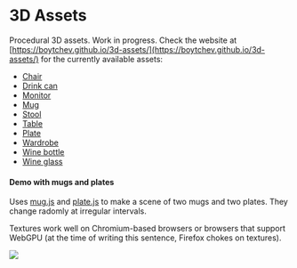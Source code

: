 # 3D Assets

Procedural 3D assets. Work in progress. Check the website at
[https://boytchev.github.io/3d-assets/](https://boytchev.github.io/3d-assets/)
for the currently available assets:

* [Chair](https://boytchev.github.io/3d-assets/online/chair.html)
* [Drink can](https://boytchev.github.io/3d-assets/online/drink-can.html)
* [Monitor](https://boytchev.github.io/3d-assets/online/monitor.html)
* [Mug](https://boytchev.github.io/3d-assets/online/mug.html)
* [Stool](https://boytchev.github.io/3d-assets/online/stool.html)
* [Table](https://boytchev.github.io/3d-assets/online/table.html)
* [Plate](https://boytchev.github.io/3d-assets/online/plate.html)
* [Wardrobe](https://boytchev.github.io/3d-assets/online/wardrobe.html)
* [Wine bottle](https://boytchev.github.io/3d-assets/online/wine-bottle.html)
* [Wine glass](https://boytchev.github.io/3d-assets/online/wine-glass.html)

#### Demo with mugs and plates

Uses [mug.js](https://boytchev.github.io/3d-assets/docs/mug.html) and
[plate.js](https://boytchev.github.io/3d-assets/docs/plate.html) to make a scene
of two mugs and two plates. They change radomly at irregular intervals.

Textures work well on Chromium-based browsers or browsers that support WebGPU
(at the time of writing this sentence, Firefox chokes on textures).

[<img src="https://boytchev.github.io/3d-assets/demos/demo-mugs.jpg">](https://boytchev.github.io/3d-assets/demos/demo-mugs.html)


